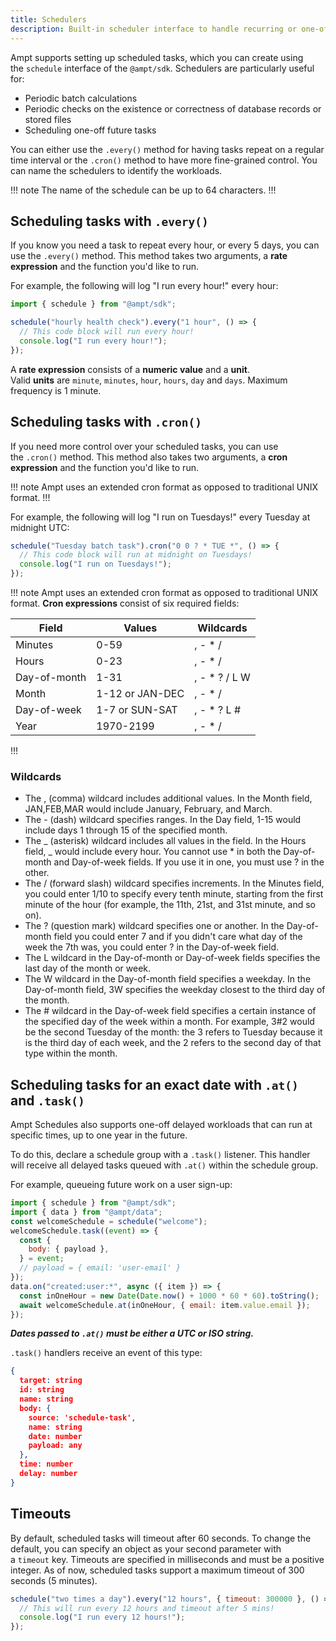 ```yaml
---
title: Schedulers
description: Built-in scheduler interface to handle recurring or one-off tasks.
---
```


Ampt supports setting up scheduled tasks, which you can create using the `schedule` interface of the `@ampt/sdk`. Schedulers are particularly useful for:

- Periodic batch calculations
- Periodic checks on the existence or correctness of database records or stored files
- Scheduling one-off future tasks

You can either use the `.every()` method for having tasks repeat on a regular time interval or the `.cron()` method to have more fine-grained control. You can name the schedulers to identify the workloads.

!!! note
The name of the schedule can be up to 64 characters.
!!!

## Scheduling tasks with `.every()`

If you know you need a task to repeat every hour, or every 5 days, you can use the `.every()` method. This method takes two arguments, a **rate expression** and the function you'd like to run.

For example, the following will log "I run every hour!" every hour:

```javascript
import { schedule } from "@ampt/sdk";

schedule("hourly health check").every("1 hour", () => {
  // This code block will run every hour!
  console.log("I run every hour!");
});
```

A **rate expression** consists of a **numeric value** and a **unit**. Valid **units** are `minute`, `minutes`, `hour`, `hours`, `day` and `days`. Maximum frequency is 1 minute.

## Scheduling tasks with `.cron()`

If you need more control over your scheduled tasks, you can use the `.cron()` method. This method also takes two arguments, a **cron expression** and the function you'd like to run.

!!! note
Ampt uses an extended cron format as opposed to traditional UNIX format.
!!!

For example, the following will log "I run on Tuesdays!" every Tuesday at midnight UTC:

```javascript
schedule("Tuesday batch task").cron("0 0 ? * TUE *", () => {
  // This code block will run at midnight on Tuesdays!
  console.log("I run on Tuesdays!");
});
```

!!! note
Ampt uses an extended cron format as opposed to traditional UNIX format. **Cron expressions** consist of six required fields:

| Field        | Values          | Wildcards      |
| ------------ | --------------- | -------------- |
| Minutes      | 0-59            | , - \* /       |
| Hours        | 0-23            | , - \* /       |
| Day-of-month | 1-31            | , - \* ? / L W |
| Month        | 1-12 or JAN-DEC | , - \* /       |
| Day-of-week  | 1-7 or SUN-SAT  | , - \* ? L #   |
| Year         | 1970-2199       | , - \* /       |

!!!

### Wildcards

- The , (comma) wildcard includes additional values. In the Month field, JAN,FEB,MAR would include January, February, and March.
- The - (dash) wildcard specifies ranges. In the Day field, 1-15 would include days 1 through 15 of the specified month.
- The _ (asterisk) wildcard includes all values in the field. In the Hours field, _ would include every hour. You cannot use \* in both the Day-of-month and Day-of-week fields. If you use it in one, you must use ? in the other.
- The / (forward slash) wildcard specifies increments. In the Minutes field, you could enter 1/10 to specify every tenth minute, starting from the first minute of the hour (for example, the 11th, 21st, and 31st minute, and so on).
- The ? (question mark) wildcard specifies one or another. In the Day-of-month field you could enter 7 and if you didn't care what day of the week the 7th was, you could enter ? in the Day-of-week field.
- The L wildcard in the Day-of-month or Day-of-week fields specifies the last day of the month or week.
- The W wildcard in the Day-of-month field specifies a weekday. In the Day-of-month field, 3W specifies the weekday closest to the third day of the month.
- The # wildcard in the Day-of-week field specifies a certain instance of the specified day of the week within a month. For example, 3#2 would be the second Tuesday of the month: the 3 refers to Tuesday because it is the third day of each week, and the 2 refers to the second day of that type within the month.

## Scheduling tasks for an exact date with `.at()` and `.task()`

Ampt Schedules also supports one-off delayed workloads that can run at specific times, up to one year in the future.

To do this, declare a schedule group with a `.task()` listener. This handler will receive all delayed tasks queued with `.at()` within the schedule group.

For example, queueing future work on a user sign-up:

```javascript
import { schedule } from "@ampt/sdk";
import { data } from "@ampt/data";
const welcomeSchedule = schedule("welcome");
welcomeSchedule.task((event) => {
  const {
    body: { payload },
  } = event;
  // payload = { email: 'user-email' }
});
data.on("created:user:*", async ({ item }) => {
  const inOneHour = new Date(Date.now() + 1000 * 60 * 60).toString();
  await welcomeSchedule.at(inOneHour, { email: item.value.email });
});
```

**_Dates passed to `.at()` must be either a UTC or ISO string._**

`.task()` handlers receive an event of this type:

```json header=false
{
  target: string
  id: string
  name: string
  body: {
    source: 'schedule-task',
    name: string
    date: number
    payload: any
  },
  time: number
  delay: number
}
```

## Timeouts

By default, scheduled tasks will timeout after 60 seconds. To change the default, you can specify an object as your second parameter with a `timeout` key. Timeouts are specified in milliseconds and must be a positive integer. As of now, scheduled tasks support a maximum timeout of 300 seconds (5 minutes).

```javascript
schedule("two times a day").every("12 hours", { timeout: 300000 }, () => {
  // This will run every 12 hours and timeout after 5 mins!
  console.log("I run every 12 hours!");
});
```
